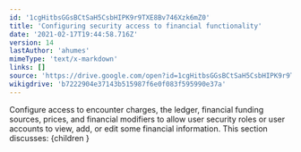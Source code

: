 ```yaml
---
id: '1cgHitbsGGsBCtSaH5CsbHIPK9r9TXE8Bv746Xzk6mZ0'
title: 'Configuring security access to financial functionality'
date: '2021-02-17T19:44:58.716Z'
version: 14
lastAuthor: 'ahumes'
mimeType: 'text/x-markdown'
links: []
source: 'https://drive.google.com/open?id=1cgHitbsGGsBCtSaH5CsbHIPK9r9TXE8Bv746Xzk6mZ0'
wikigdrive: 'b7222904e37143b515987f6e0f083f595990e37a'
---
```

Configure access to encounter charges, the ledger, financial funding sources, prices, and financial modifiers to allow user security roles or user accounts to view, add, or edit some financial information.
This section discusses:
{children }
